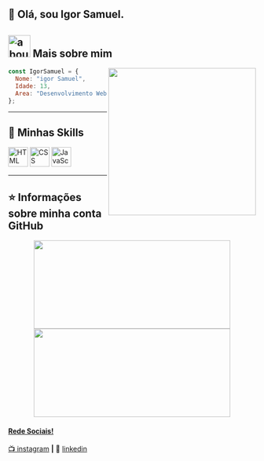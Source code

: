 


## 👋 Olá, sou Igor Samuel. 

## <img width="45" alt="about" src="https://raw.github.com/elizarov/elizarov/master/about.png"> Mais sobre mim

<img align="right" width="300" src="https://i2.wp.com/allhtaccess.info/wp-content/uploads/2018/03/programming.gif?fit=1281%2C716&ssl=1" />

```JavaScript
const IgorSamuel = {
  Nome: "igor Samuel",
  Idade: 13,
  Area: "Desenvolvimento Web",
};
```

----

## 🚀 Minhas Skills

<img src="https://cdn.jsdelivr.net/gh/devicons/devicon/icons/html5/html5-original.svg" width="40" alt="HTML" title="HTML"> 
<img src="https://cdn.jsdelivr.net/gh/devicons/devicon/icons/css3/css3-original.svg" width="40" alt="CSS" title="CSS">
<img src="https://cdn.jsdelivr.net/gh/devicons/devicon/icons/javascript/javascript-original.svg" width="40" alt="JavaScript (ECMAScript)" title="JavaScript (ECMAScript)">

---

## ⭐ Informações sobre minha conta GitHub

<div align="center">
  <a href="https://github.com/ig0rsam">
  <img height="180em" width="400em" src="https://github-readme-stats.vercel.app/api?username=ig0rsam&theme=dracula&show_icons=true"/>
  <img height="180em" width="400em" src="https://github-readme-stats.vercel.app/api/top-langs/?username=ig0rsam&layout=compact&langs_count=7&theme=dracula"/>
</div>
  

[instagram]: https://www.instagram.com/isigorsamuel/
[linkedin]: www.naotenhoainda.triste

#### Rede Sociais!

📺 [instagram][instagram] **|** 
👔 [linkedin][linkedin]
 
